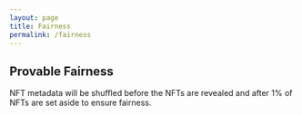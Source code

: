 ```yaml
---
layout: page
title: Fairness
permalink: /fairness
---
```

## Provable Fairness
NFT metadata will be shuffled before the NFTs are revealed and after 1% of NFTs are set aside to ensure fairness. 

